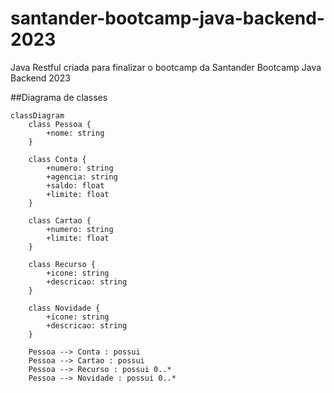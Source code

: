 # santander-bootcamp-java-backend-2023
Java Restful criada para finalizar o bootcamp da Santander Bootcamp Java Backend 2023


##Diagrama de classes
```mermaid
classDiagram
    class Pessoa {
        +nome: string
    }

    class Conta {
        +numero: string
        +agencia: string
        +saldo: float
        +limite: float
    }

    class Cartao {
        +numero: string
        +limite: float
    }

    class Recurso {
        +icone: string
        +descricao: string
    }

    class Novidade {
        +icone: string
        +descricao: string
    }

    Pessoa --> Conta : possui
    Pessoa --> Cartao : possui
    Pessoa --> Recurso : possui 0..*
    Pessoa --> Novidade : possui 0..*
```
